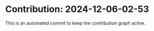 # Contribution: 2024-12-06-02-53
This is an automated commit to keep the contribution graph active.
